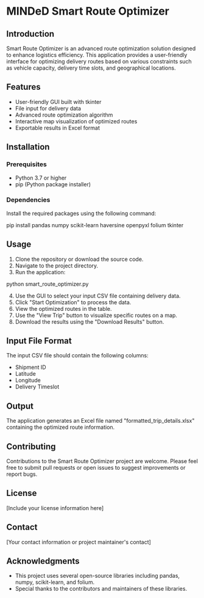 # MINDeD Smart Route Optimizer

## Introduction

Smart Route Optimizer is an advanced route optimization solution designed to enhance logistics efficiency. This application provides a user-friendly interface for optimizing delivery routes based on various constraints such as vehicle capacity, delivery time slots, and geographical locations.

## Features

- User-friendly GUI built with tkinter
- File input for delivery data
- Advanced route optimization algorithm
- Interactive map visualization of optimized routes
- Exportable results in Excel format

## Installation

### Prerequisites

- Python 3.7 or higher
- pip (Python package installer)

### Dependencies

Install the required packages using the following command:


pip install pandas numpy scikit-learn haversine openpyxl folium tkinter


## Usage

1. Clone the repository or download the source code.
2. Navigate to the project directory.
3. Run the application:


python smart_route_optimizer.py


4. Use the GUI to select your input CSV file containing delivery data.
5. Click "Start Optimization" to process the data.
6. View the optimized routes in the table.
7. Use the "View Trip" button to visualize specific routes on a map.
8. Download the results using the "Download Results" button.

## Input File Format

The input CSV file should contain the following columns:
- Shipment ID
- Latitude
- Longitude
- Delivery Timeslot

## Output

The application generates an Excel file named "formatted_trip_details.xlsx" containing the optimized route information.

## Contributing

Contributions to the Smart Route Optimizer project are welcome. Please feel free to submit pull requests or open issues to suggest improvements or report bugs.

## License

[Include your license information here]

## Contact

[Your contact information or project maintainer's contact]

## Acknowledgments

- This project uses several open-source libraries including pandas, numpy, scikit-learn, and folium.
- Special thanks to the contributors and maintainers of these libraries.
